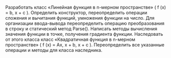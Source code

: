Разработать класс «Линейная функция в n-мерном пространстве» ( f (x) = b, x + c ). Определить конструктор, переопределить операции сложения и вычитания функций, умножения функции на число. Для организации ввода-вывода переопределить операцию преобразования в строку и статический метод Parse(). Написать методы вычисления значения функции в точке, получения градиента функции. Наследовать от этого класса класс «Квадратичная функция в n-мерном пространстве» ( f (x) = Ax, x + b, x + c ). Переопределить все указанные операции и методы для класса наследника.

